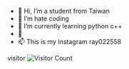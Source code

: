 - 👋 Hi, I’m  a student from Taiwan
- 👀 I’m hate coding
- 🌱 I’m currently learning python c++
- 💞️
- 📫 This is my Instagram  ray022558

<!---
ray970225/ray970225 is a ✨ special ✨ repository because its `README.md` (this file) appears on your GitHub profile.
You can click the Preview link to take a look at your changes.
--->


 visitor
![Visitor Count](https://count.getloli.com/get/sadcat?theme=rule34)
